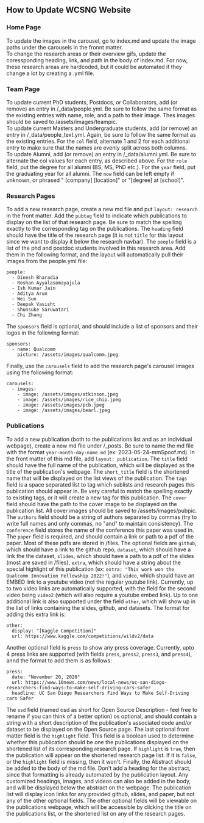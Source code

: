 ## How to Update WCSNG Website
### Home Page
To update the images in the carousel, go to index.md and update the image paths under the carousels in the fronnt matter.   
To change the research areas or their overview gifs, update the coressponding heading, link, and path in the body of index.md.
For now, these research areas are hardcoded, but it could be automated if they change a lot by creating a .yml file.
### Team Page
To update current PhD students, Postdocs, or Collaborators, add (or remove) an entry in /_data/people.yml. Be sure to follow the same format as the existing entries with name, role, and a path to their image. Thes images should be saved to /assets/images/teampic.   
To update current Masters and Undergraduate students, add (or remove) an entry in /_data/people_text.yml. Again, be sure to follow the same format as the existing entries. For the `col` field, alternate 1 and 2 for each additional entry to make sure that the names are evenly split across both columns.   
To update Alumni, add (or remove) an entry in /_data/alumni.yml. Be sure to alternate the col values for each entry, as described above. For the `role` field, put the degree for all alumni (BS, MS, PhD etc.). For the `year` field, put the graduating year for all alumni. The `now` field can be left empty if unknown, or phrased " [company] [location]" or "[degree] at [school]".
### Research Pages
To add a new research page, create a new md file and put `layout: research` in the front matter. Add the `pubtag` field to indicate which publications to display on the list of that research page. Be sure to match the spelling exactly to the corresponding tag on the publications. The `heading` field should have the title of the research page (it is not `title` for this layout since we want to display it below the research navbar). The `people` field is a list of the phd and postdoc students involved in this research area. Add them in the following format, and the layout will automatically pull their images from the people.yml file:
```
people:
  - Dinesh Bharadia
  - Roshan Ayyalasomayajula
  - Ish Kumar Jain
  - Aditya Arun
  - Wei Sun
  - Deepak Vasisht
  - Shunsuke Saruwatari
  - Chi Zhang
```
The `sponsors` field is optional, and should include a list of sponsors and their logos in the following format:
```
sponsors:
  - name: Qualcomm
    picture: /assets/images/qualcomm.jpeg
```
Finally, use the `carousels` field to add the research page's carousel images using the following format:
```
carousels:
  - images:
    - image: /assets/images/atkinson.jpeg
    - image: /assets/images/rice_chip.jpeg
    - image: /assets/images/pcb.jpeg
    - image: /assets/images/bearl.jpeg
```
### Publications
To add a new publication (both to the publications list and as an individual webpage), create a new md file under /_posts. Be sure to name the md file with the format `year-month-day-name.md` (ex: 2023-05-24-mmSpoof.md). In the front matter of this md file, add `layout: publication`. The `title` field should have the full name of the publication, which will be displayed as the title of the publication's webpage. The `short_title` field is the shortened name that will be displayed on the list views of the publication. The `tags` field is a space separated list to tag which sublists and research pages this publication should appear in. Be very careful to match the spelling exactly to existing tags, or it will create a new tag for this publication. The `cover` field should have the path to the cover image to be displayed on the publication list. All cover images should be saved to /assets/images/pubpic. The `authors` field should be a string of authors separated by commas (try to write full names and only commas, no "and" to maintain consistency). The `conference` field stores the name of the conference this paper was used in. The `paper` field is required, and should contain a link or path to a pdf of the paper. Most of these pdfs are stored in /files. The optional fields are `github`, which should have a link to the github repo, `dataset`, which should have a link the the dataset, `slides`, which should have a path to a pdf of the slides (most are saved in /files), `extra`, which should have a string about the special highlight of this publication (ex: `extra: "This work won the Qualcomm Innovation Fellowship 2022!"`), and `video`, which should have an EMBED link to a youtube video (not the regular youtube link). Currently, up to two video links are automatically supported, with the field for the second video being `video2` (which will also require a youtube embed link). Up to one additional link is also supported under the field `other`, which will show up in the list of links containing the slides, github, and datasets. The format for adding this extra link is:
```
other:
  display: "[Kaggle Competition]"
  url: https://www.kaggle.com/competitions/wildv2/data
```
Another optional field is `press` to show any press coverage. Currently, upto 4 press links are supported (with fields `press`, `press2`, `press3`, and `press4`), annd the format to add them is as follows:
```
press:
  date: "November 20, 2020"
  url: https://www.10news.com/news/local-news/uc-san-diego-researchers-find-ways-to-make-self-driving-cars-safer
  headline: UC San Diego Researchers Find Ways to Make Self-Driving cars Safer
```
The `osd` field (named osd as short for Open Source Description - feel free to rename if you can think of a better option) os optional, and should contain a string with a short description of the publication's associated code and/or dataset to be displayed on the Open Source page.
The last optional front matter field is the `highlight` field. This field is a boolean used to determine whether this publication should be one the publications displayed on the shortened list of its corresponding research page. If `highlight` is `true`, then the publication will appear on the shortened research page list. If it is `false`, or the `highlight` field is missing, then it won't.
Finally, the Abstract should be added to the body of the md file. Don't add a heading for the abstract, since that formatting is already automated by the publication layout. Any customized headings, images, and videos can also be added in the body, and will be displayed below the abstract on the webpage.
The publication list will display icon links for any provided github, slides, and paper, but not any of the other optional fields. The other optional fields will be viewable on the publications webpage, which will be accessible by clicking the title on the publications list, or the shortened list on any of the research pages.
